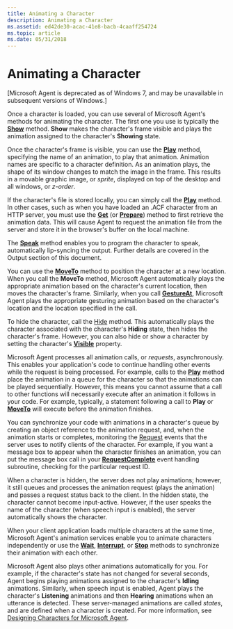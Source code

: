 ```yaml
---
title: Animating a Character
description: Animating a Character
ms.assetid: ed42de30-acac-41e8-bacb-4caaff254724
ms.topic: article
ms.date: 05/31/2018
---
```


# Animating a Character

\[Microsoft Agent is deprecated as of Windows 7, and may be unavailable in subsequent versions of Windows.\]

Once a character is loaded, you can use several of Microsoft Agent's methods for animating the character. The first one you use is typically the [**Show**](show-method.md) method. **Show** makes the character's frame visible and plays the animation assigned to the character's **Showing** state.

Once the character's frame is visible, you can use the [**Play**](play-method.md) method, specifying the name of an animation, to play that animation. Animation names are specific to a character definition. As an animation plays, the shape of its window changes to match the image in the frame. This results in a movable graphic image, or *sprite*, displayed on top of the desktop and all windows, or *z-order*.

If the character's file is stored locally, you can simply call the [**Play**](play-method.md) method. In other cases, such as when you have loaded an .ACF character from an HTTP server, you must use the [**Get**](get-method.md) (or [**Prepare**](https://docs.microsoft.com/windows/desktop/lwef/iagentcharacter--prepare)) method to first retrieve the animation data. This will cause Agent to request the animation file from the server and store it in the browser's buffer on the local machine.

The [**Speak**](speak-method.md) method enables you to program the character to speak, automatically lip-syncing the output. Further details are covered in the Output section of this document.

You can use the [**MoveTo**](moveto-method.md) method to position the character at a new location. When you call the **MoveTo** method, Microsoft Agent automatically plays the appropriate animation based on the character's current location, then moves the character's frame. Similarly, when you call [**GestureAt**](gestureat-method.md), Microsoft Agent plays the appropriate gesturing animation based on the character's location and the location specified in the call.

To hide the character, call the [Hide](hide-method.md) method. This automatically plays the character associated with the character's **Hiding** state, then hides the character's frame. However, you can also hide or show a character by setting the character's [**Visible**](visible-property.md) property.

Microsoft Agent processes all animation calls, or *requests*, asynchronously. This enables your application's code to continue handling other events while the request is being processed. For example, calls to the [**Play**](play-method.md) method place the animation in a queue for the character so that the animations can be played sequentially. However, this means you cannot assume that a call to other functions will necessarily execute after an animation it follows in your code. For example, typically, a statement following a call to **Play** or [**MoveTo**](moveto-method.md) will execute before the animation finishes.

You can synchronize your code with animations in a character's queue by creating an object reference to the animation request, and, when the animation starts or completes, monitoring the [Request](the-request-object.md) events that the server uses to notify clients of the character. For example, if you want a message box to appear when the character finishes an animation, you can put the message box call in your [**RequestComplete**](requestcomplete-event.md) event handling subroutine, checking for the particular request ID.

When a character is hidden, the server does not play animations; however, it still queues and processes the animation request (plays the animation) and passes a request status back to the client. In the hidden state, the character cannot become input-active. However, if the user speaks the name of the character (when speech input is enabled), the server automatically shows the character.

When your client application loads multiple characters at the same time, Microsoft Agent's animation services enable you to animate characters independently or use the [**Wait**](wait-method.md), [**Interrupt**](interrupt-method.md), or [**Stop**](stop-method.md) methods to synchronize their animation with each other.

Microsoft Agent also plays other animations automatically for you. For example, if the character's state has not changed for several seconds, Agent begins playing animations assigned to the character's **Idling** animations. Similarly, when speech input is enabled, Agent plays the character's **Listening** animations and then **Hearing** animations when an utterance is detected. These server-managed animations are called *states*, and are defined when a character is created. For more information, see [Designing Characters for Microsoft Agent](agent-states.md).

 

 




